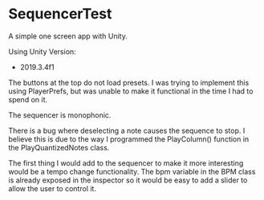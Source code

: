 # SequencerTest
A simple one screen app with Unity.

Using Unity Version:
* 2019.3.4f1

The buttons at the top do not load presets. I was trying to implement this using PlayerPrefs, but was unable to
make it functional in the time I had to spend on it.

The sequencer is monophonic.

There is a bug where deselecting a note causes the sequence to stop. I believe this is due to the way I programmed the 
PlayColumn() function in the PlayQuantizedNotes class.

The first thing I would add to the sequencer to make it more interesting would be a tempo change functionality. The bpm variable 
in the BPM class is already exposed in the inspector so it would be easy to add a slider to allow the user to control it.
